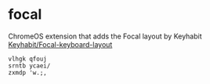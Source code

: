 # focal
ChromeOS extension that adds the Focal layout by Keyhabit  
[Keyhabit/Focal-keyboard-layout](https://github.com/Keyhabit/Focal-keyboard-layout/)

```
vlhgk qfouj
srntb ycaei/
zxmdp 'w.;,
```
